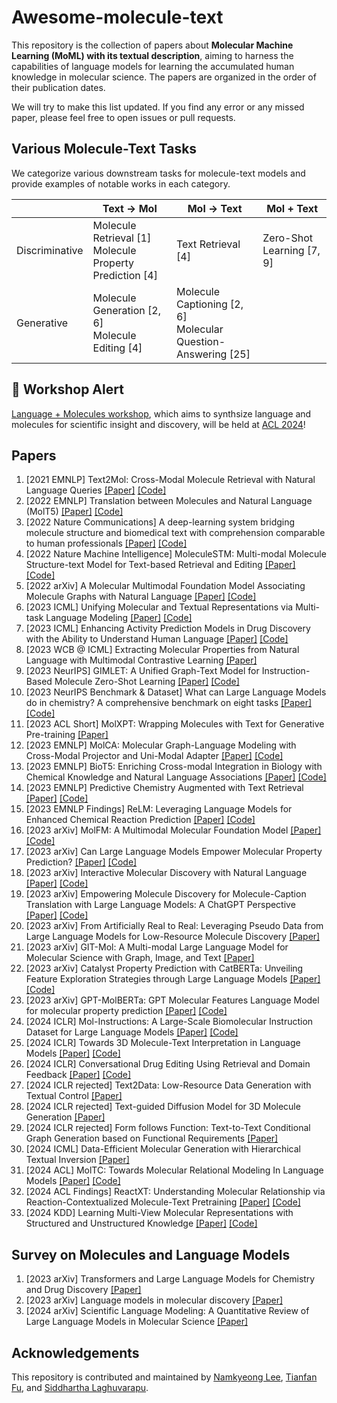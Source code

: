 # Awesome-molecule-text
This repository is the collection of papers about **Molecular Machine Learning (MoML) with its textual description**,
aiming to harness the capabilities of language models for learning the accumulated human knowledge in molecular science.
The papers are organized in the order of their publication dates.

We will try to make this list updated. If you find any error or any missed paper, please feel free to open issues or pull requests.


## Various Molecule-Text Tasks

We categorize various downstream tasks for molecule-text models and provide examples of notable works in each category.

|                | Text &rarr; Mol | Mol &rarr; Text | Mol + Text |
|----------------|---------------------|---------------------|--------------------| 
| Discriminative | Molecule Retrieval [1] <br/> Molecule Property Prediction [4] | Text Retrieval [4] | Zero-Shot Learning [7, 9] | 
| Generative     | Molecule Generation [2, 6] <br/> Molecule Editing [4] | Molecule Captioning [2, 6] <br/> Molecular Question-Answering [25] | 

## :rotating_light: Workshop Alert
[Language + Molecules workshop](https://language-plus-molecules.github.io/), which aims to synthsize language and molecules for scientific insight and discovery, will be held at [ACL 2024](https://2024.aclweb.org/)!

## Papers
1. [2021 EMNLP] Text2Mol: Cross-Modal Molecule Retrieval with Natural Language Queries [[Paper]](https://aclanthology.org/2021.emnlp-main.47/) [[Code]](https://github.com/cnedwards/text2mol)
2. [2022 EMNLP] Translation between Molecules and Natural Language (MolT5) [[Paper]](https://aclanthology.org/2022.emnlp-main.26/) [[Code]](https://github.com/blender-nlp/MolT5)
3. [2022 Nature Communications] A deep-learning system bridging molecule structure and biomedical text with comprehension comparable to human professionals [[Paper]](https://www.nature.com/articles/s41467-022-28494-3) [[Code]](https://github.com/thunlp/KV-PLM)
4. [2022 Nature Machine Intelligence] MoleculeSTM: Multi-modal Molecule Structure-text Model for Text-based Retrieval and Editing [[Paper]](https://arxiv.org/abs/2212.10789) [[Code]](https://github.com/chao1224/MoleculeSTM)
5. [2022 arXiv] A Molecular Multimodal Foundation Model Associating Molecule Graphs with Natural Language [[Paper]](https://arxiv.org/abs/2209.05481) [[Code]](https://github.com/BingSu12/MoMu)
6. [2023 ICML] Unifying Molecular and Textual Representations via Multi-task Language Modeling [[Paper]](https://arxiv.org/abs/2301.12586) [[Code]](https://github.com/GT4SD/multitask_text_and_chemistry_t5) 
7. [2023 ICML] Enhancing Activity Prediction Models in Drug Discovery with the Ability to Understand Human Language [[Paper]](https://proceedings.mlr.press/v202/seidl23a/seidl23a.pdf) [[Code]](https://github.com/ml-jku/clamp)
8. [2023 WCB @ ICML] Extracting Molecular Properties from Natural Language with Multimodal Contrastive Learning [[Paper]](https://arxiv.org/abs/2307.12996)
9. [2023 NeurIPS] GIMLET: A Unified Graph-Text Model for Instruction-Based Molecule Zero-Shot Learning [[Paper]](https://arxiv.org/abs/2306.13089) [[Code]](https://github.com/zhao-ht/GIMLET)
10. [2023 NeurIPS Benchmark & Dataset] What can Large Language Models do in chemistry? A comprehensive benchmark on eight tasks [[Paper]](https://arxiv.org/abs/2305.18365) [[Code]](https://github.com/ChemFoundationModels/ChemLLMBench)
11. [2023 ACL Short] MolXPT: Wrapping Molecules with Text for Generative Pre-training [[Paper]](https://aclanthology.org/2023.acl-short.138/)
12. [2023 EMNLP] MolCA: Molecular Graph-Language Modeling with Cross-Modal Projector and Uni-Modal Adapter [[Paper]](https://arxiv.org/abs/2310.12798) [[Code]](https://github.com/acharkq/MolCA)
13. [2023 EMNLP] BioT5: Enriching Cross-modal Integration in Biology with Chemical Knowledge and Natural Language Associations [[Paper]](https://arxiv.org/abs/2310.07276) [[Code]](https://github.com/QizhiPei/BioT5)
14. [2023 EMNLP] Predictive Chemistry Augmented with Text Retrieval [[Paper]](https://arxiv.org/abs/2312.04881) [[Code]](https://github.com/thomas0809/textreact)
15. [2023 EMNLP Findings] ReLM: Leveraging Language Models for Enhanced Chemical Reaction Prediction [[Paper]](https://arxiv.org/pdf/2310.13590.pdf) [[Code]](https://github.com/syr-cn/relm)
16. [2023 arXiv] MolFM: A Multimodal Molecular Foundation Model [[Paper]](https://arxiv.org/abs/2307.09484) [[Code]](https://github.com/PharMolix/OpenBioMed)
17. [2023 arXiv] Can Large Language Models Empower Molecular Property Prediction? [[Paper]](https://arxiv.org/abs/2307.07443) [[Code]](https://github.com/chnq/llm4mol)
18. [2023 arXiv] Interactive Molecular Discovery with Natural Language [[Paper]](https://arxiv.org/abs/2306.11976) [[Code]](https://github.com/Ellenzzn/ChatMol/tree/main)
19. [2023 arXiv] Empowering Molecule Discovery for Molecule-Caption Translation with Large Language Models: A ChatGPT Perspective [[Paper]](https://arxiv.org/abs/2306.06615) [[Code]](https://github.com/phenixace/MolReGPT)
20. [2023 arXiv] From Artificially Real to Real: Leveraging Pseudo Data from Large Language Models for Low-Resource Molecule Discovery [[Paper]](https://arxiv.org/abs/2309.05203)
20. [2023 arXiv] GIT-Mol: A Multi-modal Large Language Model for Molecular Science with Graph, Image, and Text [[Paper]](https://arxiv.org/abs/2308.06911)
21. [2023 arXiv] Catalyst Property Prediction with CatBERTa: Unveiling Feature Exploration Strategies through Large Language Models [[Paper]](https://arxiv.org/abs/2309.00563) [[Code]](https://github.com/hoon-ock/CatBERTa)
22. [2023 arXiv] GPT-MolBERTa: GPT Molecular Features Language Model for molecular property prediction [[Paper]](https://arxiv.org/abs/2310.03030) [[Code]](https://github.com/Suryanarayanan-Balaji/GPT-MolBERTa)
23. [2024 ICLR] Mol-Instructions: A Large-Scale Biomolecular Instruction Dataset for Large Language Models [[Paper]](https://arxiv.org/abs/2306.08018) [[Code]](https://github.com/zjunlp/Mol-Instructions)
24. [2024 ICLR] Towards 3D Molecule-Text Interpretation in Language Models [[Paper]](https://openreview.net/forum?id=xI4yNlkaqh) [[Code]](https://github.com/lsh0520/3D-MoLM)
25. [2024 ICLR] Conversational Drug Editing Using Retrieval and Domain Feedback [[Paper]](https://openreview.net/forum?id=yRrPfKyJQ2) [[Code]](https://github.com/chao1224/ChatDrug)
26. [2024 ICLR rejected] Text2Data: Low-Resource Data Generation with Textual Control [[Paper]](https://openreview.net/forum?id=Y2Txh5uGRe)
27. [2024 ICLR rejected] Text-guided Diffusion Model for 3D Molecule Generation [[Paper]](https://openreview.net/forum?id=FdUloEgBSE)
28. [2024 ICLR rejected] Form follows Function: Text-to-Text Conditional Graph Generation based on Functional Requirements [[Paper]](https://openreview.net/forum?id=Pu3qMB9aKD)
29. [2024 ICML] Data-Efficient Molecular Generation with Hierarchical Textual Inversion [[Paper]](https://openreview.net/forum?id=wwotGBxtC3)
30. [2024 ACL] MolTC: Towards Molecular Relational Modeling In Language Models [[Paper]](https://arxiv.org/abs/2402.03781) [[Code]](https://github.com/MangoKiller/MolTC)
31. [2024 ACL Findings] ReactXT: Understanding Molecular Relationship via Reaction-Contextualized Molecule-Text Pretraining [[Paper]](https://arxiv.org/abs/2405.14225) [[Code]](https://github.com/syr-cn/ReactXT)
32. [2024 KDD] Learning Multi-View Molecular Representations with Structured and Unstructured Knowledge [[Paper]](https://arxiv.org/abs/2406.09841) [[Code]](https://github.com/PharMolix/OpenBioMed)


## Survey on Molecules and Language Models
1. [2023 arXiv] Transformers and Large Language Models for Chemistry and Drug Discovery [[Paper]](https://arxiv.org/abs/2310.06083)
2. [2023 arXiv] Language models in molecular discovery [[Paper]](https://arxiv.org/abs/2309.16235)
3. [2024 arXiv] Scientific Language Modeling: A Quantitative Review of Large Language Models in Molecular Science [[Paper]](https://arxiv.org/abs/2402.04119)


## Acknowledgements
This repository is contributed and maintained by [Namkyeong Lee](https://namkyeong.github.io/), [Tianfan Fu](https://futianfan.github.io/), and [Siddhartha Laghuvarapu](https://siddharthal.github.io/).



